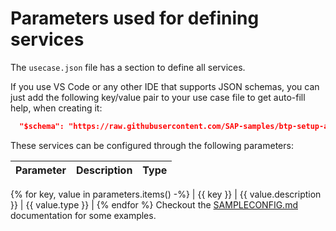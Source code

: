 # Parameters used for defining services

The `usecase.json` file has a section to define all services. 

If you use VS Code or any other IDE that supports JSON schemas, you can just add the following key/value pair to your use case file to get auto-fill help, when creating it:

````json
  "$schema": "https://raw.githubusercontent.com/SAP-samples/btp-setup-automator/main/libs/btpsa-parameters.json",
````

These services can be configured through the following parameters:

| Parameter | Description | Type |
|---|---|---|
{% for key, value in parameters.items() -%}
| {{ key }} | {{ value.description }} | {{ value.type }} |
{% endfor %}
Checkout the [SAMPLECONFIG.md](/docs/SAMPLECONFIG.md) documentation for some examples.
